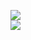 [![](https://img.shields.io/badge/Made%20With-Github%20Spray-lightgrey.svg?style=for-the-badge&logo=github)](https://github.com/Annihil/github-spray#5820)  
[![](https://i.imgur.com/2DrTn0Z.gif)](https://github.com/Annihil/github-spray)